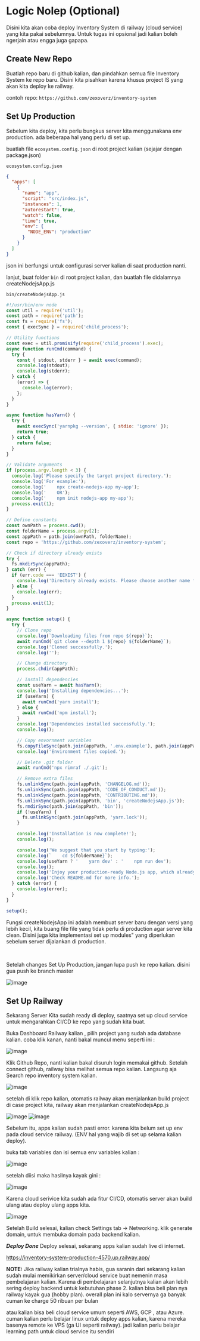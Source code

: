 # Logic Nolep (Optional)
Disini kita akan coba deploy Inventory System di railway (cloud service) yang kita pakai sebelumnya. Untuk tugas ini opsional jadi kalian boleh ngerjain atau engga juga gapapa.

## Create New Repo
Buatlah repo baru di github kalian, dan pindahkan semua file Inventory System ke repo baru. Disini kita pisahkan karena khusus project IS yang akan kita deploy ke railway.

contoh repo:
`https://github.com/zexoverz/inventory-system`


## Set Up Production
Sebelum kita deploy, kita perlu bungkus server kita menggunakana env production. ada beberapa hal yang perlu di set up.

buatlah file `ecosystem.config.json` di root project kalian (sejajar dengan package.json)

`ecosystem.config.json`
```json
{
  "apps": [
    {
      "name": "app",
      "script": "src/index.js",
      "instances": 1,
      "autorestart": true,
      "watch": false,
      "time": true,
      "env": {
        "NODE_ENV": "production"
      }
    }
  ]
}
```
json ini berfungsi untuk configurasi server kalian di saat production nanti.

lanjut, buat folder `bin` di root project kalian, dan buatlah file didalamnya createNodejsApp.js

`bin/createNodejsApp.js`
```js
#!/usr/bin/env node
const util = require('util');
const path = require('path');
const fs = require('fs');
const { execSync } = require('child_process');

// Utility functions
const exec = util.promisify(require('child_process').exec);
async function runCmd(command) {
  try {
    const { stdout, stderr } = await exec(command);
    console.log(stdout);
    console.log(stderr);
  } catch {
    (error) => {
      console.log(error);
    };
  }
}

async function hasYarn() {
  try {
    await execSync('yarnpkg --version', { stdio: 'ignore' });
    return true;
  } catch {
    return false;
  }
}

// Validate arguments
if (process.argv.length < 3) {
  console.log('Please specify the target project directory.');
  console.log('For example:');
  console.log('    npx create-nodejs-app my-app');
  console.log('    OR');
  console.log('    npm init nodejs-app my-app');
  process.exit(1);
}

// Define constants
const ownPath = process.cwd();
const folderName = process.argv[2];
const appPath = path.join(ownPath, folderName);
const repo = 'https://github.com/zexoverz/inventory-system';

// Check if directory already exists
try {
  fs.mkdirSync(appPath);
} catch (err) {
  if (err.code === 'EEXIST') {
    console.log('Directory already exists. Please choose another name for the project.');
  } else {
    console.log(err);
  }
  process.exit(1);
}

async function setup() {
  try {
    // Clone repo
    console.log(`Downloading files from repo ${repo}`);
    await runCmd(`git clone --depth 1 ${repo} ${folderName}`);
    console.log('Cloned successfully.');
    console.log('');

    // Change directory
    process.chdir(appPath);

    // Install dependencies
    const useYarn = await hasYarn();
    console.log('Installing dependencies...');
    if (useYarn) {
      await runCmd('yarn install');
    } else {
      await runCmd('npm install');
    }
    console.log('Dependencies installed successfully.');
    console.log();

    // Copy envornment variables
    fs.copyFileSync(path.join(appPath, '.env.example'), path.join(appPath, '.env'));
    console.log('Environment files copied.');

    // Delete .git folder
    await runCmd('npx rimraf ./.git');

    // Remove extra files
    fs.unlinkSync(path.join(appPath, 'CHANGELOG.md'));
    fs.unlinkSync(path.join(appPath, 'CODE_OF_CONDUCT.md'));
    fs.unlinkSync(path.join(appPath, 'CONTRIBUTING.md'));
    fs.unlinkSync(path.join(appPath, 'bin', 'createNodejsApp.js'));
    fs.rmdirSync(path.join(appPath, 'bin'));
    if (!useYarn) {
      fs.unlinkSync(path.join(appPath, 'yarn.lock'));
    }

    console.log('Installation is now complete!');
    console.log();

    console.log('We suggest that you start by typing:');
    console.log(`    cd ${folderName}`);
    console.log(useYarn ? '    yarn dev' : '    npm run dev');
    console.log();
    console.log('Enjoy your production-ready Node.js app, which already supports a large number of ready-made features!');
    console.log('Check README.md for more info.');
  } catch (error) {
    console.log(error);
  }
}

setup();
```

Fungsi createNodejsApp ini adalah membuat server baru dengan versi yang lebih kecil, kita buang file file yang tidak perlu di production agar server kita clean. Disini juga kita implementasi set up modules" yang diperlukan sebelum server dijalankan di production.

<br/>

Setelah changes Set Up Production, jangan lupa push ke repo kalian. 
disini gua push ke branch master

![image](https://github.com/user-attachments/assets/230f5c3b-ce75-4032-bd2f-0f3760162440)

## Set Up Railway
Sekarang Server Kita sudah ready di deploy, saatnya set up cloud service untuk mengarahkan CI/CD ke repo yang sudah kita buat.

Buka Dashboard Railway kalian , pilih project yang sudah ada database kalian. coba klik kanan, nanti bakal muncul menu seperti ini : 

![image](https://github.com/user-attachments/assets/0a2382ac-fda8-44ef-9ce2-4e481828bc5d)

Klik Github Repo, nanti kalian bakal disuruh login memakai github.
Setelah connect github, railway bisa melihat semua repo kalian. Langsung aja Search repo inventory system kalian.

![image](https://github.com/user-attachments/assets/eb4bac75-9db7-4cdb-b722-76762f167512)

setelah di klik repo kalian, otomatis railway akan menjalankan build project 
di case project kita, railway akan menjalankan createNodejsApp.js 

![image](https://github.com/user-attachments/assets/ebb3cdd9-e850-4dba-8490-74ee2f018e1d)
![image](https://github.com/user-attachments/assets/9226f072-ad3a-4ad1-912a-831a8f3b9064)

Sebelum itu, apps kalian sudah pasti error. karena kita belum set up env pada cloud service railway. (ENV hal yang wajib di set up selama kalian deploy).

buka tab variables dan isi semua env variables kalian :

![image](https://github.com/user-attachments/assets/a20e66a3-85d7-4ba5-b739-31cf17dc4995)

setelah diisi maka hasilnya kayak gini :

![image](https://github.com/user-attachments/assets/86b2b754-07dc-4f7a-8dda-fcfb09488e7d)

Karena cloud serivice kita sudah ada fitur CI/CD, otomatis server akan build ulang atau deploy ulang apps kita. 

![image](https://github.com/user-attachments/assets/8e688b44-696b-4748-831f-3a374988d169)

Setelah Build selesai, kalian check Settings tab -> Networking.
klik generate domain, untuk membuka domain pada backend kalian.

***Deploy Done***
Deploy selesai, sekarang apps kalian sudah live di internet.

https://inventory-system-production-4570.up.railway.app/


**NOTE:** 
Jika railway kalian trialnya habis, gua saranin dari sekarang kalian sudah mulai memikirkan server/cloud service buat nemenin masa pembelajaran kalian. Karena di pembelajaran selanjutnya kalian akan lebih sering deploy backend untuk kebutuhan phase 2. kalian bisa beli plan nya railway kayak gua (hobby plan). overall plan ini kalo servernya ga banyak cuman ke charge 50 ribuan per bulan 

atau kalian bisa beli cloud service umum seperti AWS, GCP , atau Azure. cuman kalian perlu belajar linux untuk deploy apps kalian, karena mereka basenya remote ke VPS (ga UI seperti railway). jadi kalian perlu belajar learning path untuk cloud service itu sendiri
